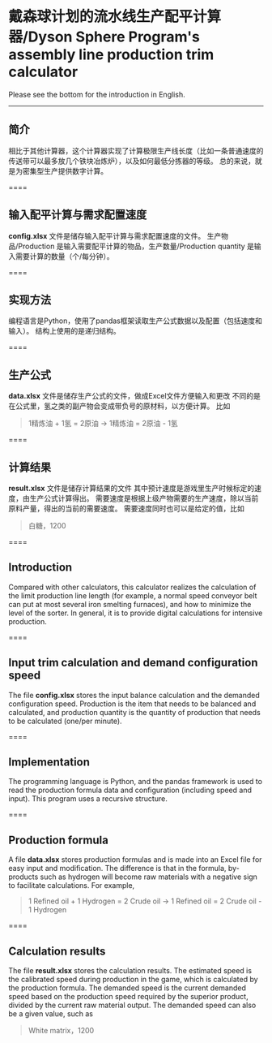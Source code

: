 # 戴森球计划的流水线生产配平计算器/Dyson Sphere Program's assembly line production trim calculator

Please see the bottom for the introduction in English.

---

## 简介
相比于其他计算器，这个计算器实现了计算极限生产线长度（比如一条普通速度的传送带可以最多放几个铁块冶炼炉），以及如何最低分拣器的等级。
总的来说，就是为密集型生产提供数字计算。

====


## 输入配平计算与需求配置速度
**config.xlsx** 文件是储存输入配平计算与需求配置速度的文件。
生产物品/Production 是输入需要配平计算的物品，生产数量/Production quantity 是输入需要计算的数量（个/每分钟）。

====



## 实现方法
编程语言是Python，使用了pandas框架读取生产公式数据以及配置（包括速度和输入）。
结构上使用的是递归结构。

====

## 生产公式
**data.xlsx** 文件是储存生产公式的文件，做成Excel文件方便输入和更改
不同的是在公式里，氢之类的副产物会变成带负号的原材料，以方便计算。
比如 
>1精炼油 + 1氢 = 2原油 -> 1精炼油 = 2原油 - 1氢

====

## 计算结果
**result.xlsx** 文件是储存计算结果的文件
其中预计速度是游戏里生产时候标定的速度，由生产公式计算得出。
需要速度是根据上级产物需要的生产速度，除以当前原料产量，得出的当前的需要速度。
需要速度同时也可以是给定的值，比如
>白糖，1200

====

## Introduction
Compared with other calculators, this calculator realizes the calculation of the limit production line length (for example, a normal speed conveyor belt can put at most several iron smelting furnaces), and how to minimize the level of the sorter.
In general, it is to provide digital calculations for intensive production.

====

## Input trim calculation and demand configuration speed
The file **config.xlsx** stores the input balance calculation and the demanded configuration speed.
Production is the item that needs to be balanced and calculated, and production quantity is the quantity of production that needs to be calculated (one/per minute).

====

## Implementation
The programming language is Python, and the pandas framework is used to read the production formula data and configuration (including speed and input).
This program uses a recursive structure.

====

## Production formula
A file **data.xlsx** stores production formulas and is made into an Excel file for easy input and modification.
The difference is that in the formula, by-products such as hydrogen will become raw materials with a negative sign to facilitate calculations.
For example,
>1 Refined oil + 1 Hydrogen = 2 Crude oil -> 1 Refined oil = 2 Crude oil - 1 Hydrogen

====

## Calculation results
The file **result.xlsx** stores the calculation results.
The estimated speed is the calibrated speed during production in the game, which is calculated by the production formula.
The demanded speed is the current demanded speed based on the production speed required by the superior product, divided by the current raw material output.
The demanded speed can also be a given value, such as
>White matrix，1200

